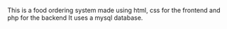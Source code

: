 This is a food ordering system made using html, css for the frontend and php for the backend 
It uses a mysql database. 
